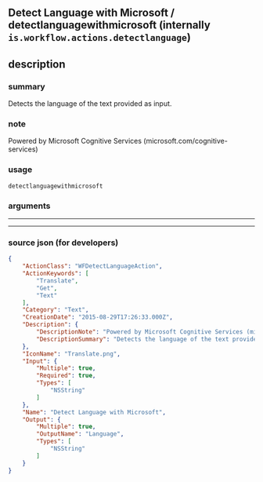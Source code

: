 
## Detect Language with Microsoft / detectlanguagewithmicrosoft (internally `is.workflow.actions.detectlanguage`)


## description

### summary

Detects the language of the text provided as input.


### note

Powered by Microsoft Cognitive Services (microsoft.com/cognitive-services)


### usage
```
detectlanguagewithmicrosoft 
```

### arguments

---



---

### source json (for developers)

```json
{
	"ActionClass": "WFDetectLanguageAction",
	"ActionKeywords": [
		"Translate",
		"Get",
		"Text"
	],
	"Category": "Text",
	"CreationDate": "2015-08-29T17:26:33.000Z",
	"Description": {
		"DescriptionNote": "Powered by Microsoft Cognitive Services (microsoft.com/cognitive-services)",
		"DescriptionSummary": "Detects the language of the text provided as input."
	},
	"IconName": "Translate.png",
	"Input": {
		"Multiple": true,
		"Required": true,
		"Types": [
			"NSString"
		]
	},
	"Name": "Detect Language with Microsoft",
	"Output": {
		"Multiple": true,
		"OutputName": "Language",
		"Types": [
			"NSString"
		]
	}
}
```
